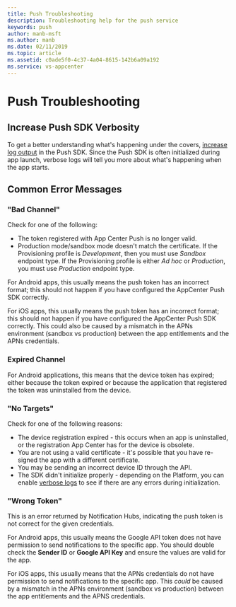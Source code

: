 ```yaml
---
title: Push Troubleshooting
description: Troubleshooting help for the push service
keywords: push
author: manb-msft
ms.author: manb
ms.date: 02/11/2019
ms.topic: article
ms.assetid: c0ade5f0-4c37-4a04-8615-142b6a09a192
ms.service: vs-appcenter
---
```


# Push Troubleshooting

## <a name="push-verbosity"/>Increase Push SDK Verbosity

To get a better understanding what's happening under the covers, [increase log output](https://docs.microsoft.com/en-us/appcenter/sdk/other-apis/ios#adjust-the-log-level) in the Push SDK. Since the Push SDK is often initialized during app launch, verbose logs will tell you more about what's happening when the app starts.

## Common Error Messages

### "Bad Channel"

Check for one of the following:

- The token registered with App Center Push is no longer valid.
- Production mode/sandbox mode doesn't match the certificate. If the Provisioning profile is *Development*, then you must use *Sandbox* endpoint type. If the Provisioning profile is either *Ad hoc* or *Production*, you must use *Production* endpoint type.

For Android apps, this usually means the push token has an incorrect format; this should not happen if you have configured the AppCenter Push SDK correctly.

For iOS apps, this usually means the push token has an incorrect format; this should not happen if you have configured the AppCenter Push SDK correctly. This could also be caused by a mismatch in the APNs environment (sandbox vs production) between the app entitlements and the APNs credentials.

### Expired Channel

For Android applications, this means that the device token has expired; either because the token expired or because the application that registered the token was uninstalled from the device.

### "No Targets"

Check for one of the following reasons:

- The device registration expired - this occurs when an app is uninstalled, or the registration App Center has for the device is obsolete.
- You are not using a valid certificate - it's possible that you have re-signed the app with a different certificate.
- You may be sending an incorrect device ID through the API.
- The SDK didn't initialize properly - depending on the Platform, you can enable [verbose logs](https://docs.microsoft.com/en-us/appcenter/sdk/other-apis/ios#adjust-the-log-level) to see if there are any errors during initialization.

### "Wrong Token"

This is an error returned by Notification Hubs, indicating the push token is not correct for the given credentials.

For Android apps, this usually means the Google API token does not have permission to send notifications to the specific app. You should double check the **Sender ID** or **Google API Key** and ensure the values are valid for the app.

For iOS apps, this usually means that the APNs credentials do not have permission to send notifications to the specific app. This *could* be caused by a mismatch in the APNs environment (sandbox vs production) between the app entitlements and the APNS credentials.
